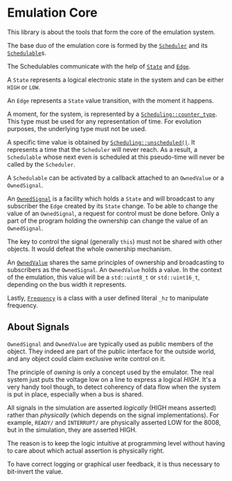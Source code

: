 # Emulation Core

This library is about the tools that form the core of the emulation
system.

The base duo of the emulation core is formed by the [`Scheduler`](src/Scheduler.h)
and its [`Schedulable`](src/Schedulable.h)s.

The Schedulables communicate with the help of [`State`](src/State.h) and [`Edge`](src/Edge.h).

A `State` represents a logical electronic state in the system and can be either `HIGH` or
`LOW`.

An `Edge` represents a `State` value transition, with the moment it happens.

A moment, for the system, is represented by a [`Scheduling::counter_type`](src/Scheduling.h).
This type must be used for any representation of time. For evolution purposes, the
underlying type must not be used.

A specific time value is obtained by [`Scheduling::unscheduled()`](src/Scheduling.h). It
represents a time that the `Scheduler` will never reach. As a result, a `Schedulable`
whose next even is scheduled at this pseudo-time will never be called by the
`Scheduler`.

A `Schedulable` can be activated by a callback attached to an `OwnedValue` or a `OwnedSignal`.

An [`OwnedSignal`](src/OwnedSignal.h) is a facility which holds a `State` and will
broadcast to any subscriber the `Edge` created by its `State` change. To be able
to change the value of an `OwnedSignal`, a request for control must be done before.
Only a part of the program holding the ownership can change the value of an `OwnedSignal`.

The key to control the signal (generally `this`) must not be shared with other objects.
It would defeat the whole ownership mechanism.

An [`OwnedValue`](src/OwnedValue.h) shares the same principles of ownership and broadcasting
to subscribers as the `OwnedSignal`. An `OwnedValue` holds a value. In the context
of the emulation, this value will be a `std::uint8_t` or `std::uint16_t`, depending
on the bus width it represents.

Lastly, [`Frequency`](src/Frequency.h) is a class with a user defined literal `_hz`
to manipulate frequency.

## About Signals

`OwnedSignal` and `OwnedValue` are typically used as public members of the object. They indeed are
part of the public interface for the outside world, and any object could claim exclusive write control on it.

The principle of *owning* is only a concept used by the emulator.
The real system just puts  the voltage low on a line to express a logical *HIGH*.
It's a very handy tool though, to detect coherency of  data flow when the
system is put in place, especially when a bus is shared.

All signals in the simulation are asserted *logically* (HIGH means asserted) rather than *physically* (which depends on
the signal implementations). For example, ```READY/``` and ```INTERRUPT/``` are physically asserted LOW for the 8008,
but in the simulation, they are asserted HIGH.

The reason is to keep the logic intuitive at programming level without having to care about which actual assertion is
physically right.

To have correct logging or graphical user feedback, it is thus necessary to bit-invert the value.

